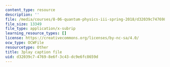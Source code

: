 ```yaml
---
content_type: resource
description: ''
file: /media/courses/8-06-quantum-physics-iii-spring-2018/d32039c747698e6f3c43dc9e6fc8659d_FIef9sP-Yq8.srt
file_size: 13349
file_type: application/x-subrip
learning_resource_types: []
license: https://creativecommons.org/licenses/by-nc-sa/4.0/
ocw_type: OCWFile
resourcetype: Other
title: 3play caption file
uid: d32039c7-4769-8e6f-3c43-dc9e6fc8659d
---
```

